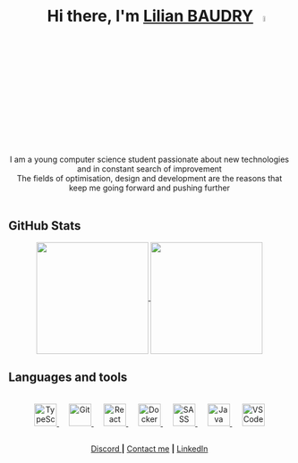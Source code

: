 <br />
<h1 align="center">
  &emsp; Hi there, I'm
  <a href="https://Irophin.github.io/CV-Web/">Lilian BAUDRY</a>
  <img
    src="https://camo.githubusercontent.com/e8e7b06ecf583bc040eb60e44eb5b8e0ecc5421320a92929ce21522dbc34c891/68747470733a2f2f6d656469612e67697068792e636f6d2f6d656469612f6876524a434c467a6361737252346961377a2f67697068792e676966"
    width="5%"
  />
</h1>

<p align="center">
  <br />
  <br />
  I am a young computer science student passionate about new technologies and in
  constant search of improvement<br />
  The fields of optimisation, design and development are the reasons that keep
  me going forward and pushing further
  <br />
  <br />
</p>

## GitHub Stats

<div align="center">
  <a href="https://github.com/Irophin">
    <picture>
      <source
        srcset="
          https://github-readme-stats.vercel.app/api/top-langs?username=irophin&layout=compact&langs_count=8&card_width=320&hide=html,css,twig&hide_border=true&custom_title=Used%20Languages&theme=github_dark&border_radius=15
        "
        media="(prefers-color-scheme: dark)"
      />
      <source
        srcset="
          https://github-readme-stats.vercel.app/api/top-langs?username=irophin&layout=compact&langs_count=8&card_width=320&hide=html,css,twig&hide_border=true&custom_title=Used%20Languages&border_radius=15
        "
        media="(prefers-color-scheme: light), (prefers-color-scheme: no-preference)"
      />
      <img
        height="200"
        align="center"
        src="https://github-readme-stats.vercel.app/api/top-langs?username=irophin&layout=compact&langs_count=8&card_width=320&hide=html,css,twig&hide_border=true&custom_title=Used%20Languages&theme=github_dark&border_radius=15"
      />
    </picture>
  </a>
  <a href="https://github.com/Irophin">
    <picture>
      <source
        srcset="
          https://github-readme-stats.vercel.app/api?username=irophin&show_icons=true&custom_title=GitHub%20Stats&hide=prs&include_all_commits=true&hide_border=true&theme=github_dark&border_radius=15
        "
        media="(prefers-color-scheme: dark)"
      />
      <source
        srcset="
          https://github-readme-stats.vercel.app/api?username=irophin&show_icons=true&custom_title=GitHub%20Stats&hide=prs&include_all_commits=true&hide_border=true&border_radius=15
        "
        media="(prefers-color-scheme: light), (prefers-color-scheme: no-preference)"
      />
      <img
        height="200"
        align="center"
        src="https://github-readme-stats.vercel.app/api?username=irophin&show_icons=true&custom_title=GitHub%20Stats&hide=prs&include_all_commits=true&hide_border=true&theme=github_dark&border_radius=15"
      />
    </picture>
  </a>
</div>

## Languages and tools

<br />
<div align="center">
  <a href="https://en.wikipedia.org/wiki/TypeScript">
    <img
      height="40"
      alt="TypeScript"
      src="https://upload.wikimedia.org/wikipedia/commons/f/f5/Typescript.svg"
    />
  </a>
  &emsp;
  <a href="https://fr.wikipedia.org/wiki/Git">
    <img
      height="40"
      alt="Git"
      src="https://upload.wikimedia.org/wikipedia/commons/thumb/3/3f/Git_icon.svg/1920px-Git_icon.svg.png"
    />
  </a>
  &emsp;
  <a href="https://en.wikipedia.org/wiki/React_(software)">
    <img
      height="40"
      alt="React"
      src="https://upload.wikimedia.org/wikipedia/commons/a/a7/React-icon.svg"
    />
  </a>
  &emsp;
  <a href="https://en.wikipedia.org/wiki/Docker_(software)">
    <img
      height="40"
      alt="Docker"
      src="https://www.svgrepo.com/show/331370/docker.svg"
    />
  </a>
  &emsp;
  <a href="https://en.wikipedia.org/wiki/Sass_(style_sheet_language)">
    <img
      height="40"
      alt="SASS"
      src="https://upload.wikimedia.org/wikipedia/commons/9/96/Sass_Logo_Color.svg"
    />
  </a>
  &emsp;
  <a href="https://en.wikipedia.org/wiki/Java_(software_platform)">
    <img
      height="40"
      alt="Java"
      src="https://cdn.freebiesupply.com/logos/large/2x/java-14-logo-svg-vector.svg"
    />
  </a>
  &emsp;
  <a href="https://fr.wikipedia.org/wiki/Visual_Studio_Code">
    <img
      height="40"
      alt="VS Code"
      src="https://cdn.jsdelivr.net/gh/devicons/devicon/icons/vscode/vscode-original.svg"
    />
  </a>
</div>

##

<div align="center">
  <a href="https://discord.com/users/931924110236327956/">Discord </a>
  <strong>|</strong> <a href="mailto:lilian.baudry21@gmail.com">Contact me</a>
  <strong>|</strong>
  <a href="https://www.linkedin.com/in/lilian-baudry/">LinkedIn</a>
</div>
